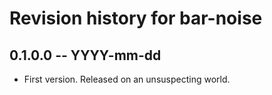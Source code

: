 # Revision history for bar-noise

## 0.1.0.0  -- YYYY-mm-dd

* First version. Released on an unsuspecting world.

